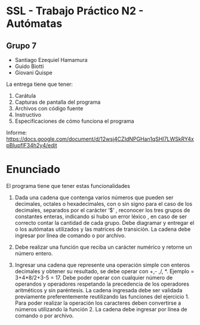# SSL - Trabajo Práctico N2 - Autómatas
## Grupo 7
* Santiago Ezequiel Hamamura
* Guido Biotti
* Giovani Quispe 

La entrega tiene que tener:
1. Carátula
2. Capturas de pantalla del programa
3. Archivos con código fuente
4. Instructivo
5. Especifícaciones de cómo funciona el programa

Informe: https://docs.google.com/document/d/12wsj4CZIdNPGHan1qSHI7LWSkRY4xpBlupflF34h2y4/edit

# Enunciado

El programa tiene que tener estas funcionalidades

1) Dada una cadena que contenga varios números que pueden ser decimales, octales o
hexadecimales, con o sin signo para el caso de los decimales, separados por el carácter
‘$’ , reconocer los tres grupos de constantes enteras, indicando si hubo un error léxico ,
en caso de ser correcto contar la cantidad de cada grupo.
Debe diagramar y entregar el o los autómatas utilizados y las matrices de transición.
La cadena debe ingresar por línea de comando o por archivo.

2) Debe realizar una función que reciba un carácter numérico y retorne un número entero.

3) Ingresar una cadena que represente una operación simple con enteros decimales y
obtener su resultado, se debe operar con +,- ,/, \*. Ejemplo = 3+4\*8/2+3-5 = 17. Debe
poder operar con cualquier número de operandos y operadores respetando la precedencia
de los operadores aritméticos y sin paréntesis.
La cadena ingresada debe ser validada previamente preferentemente reutilizando las
funciones del ejercicio 1.
Para poder realizar la operación los caracteres deben convertirse a números utilizando la
función 2.
La cadena debe ingresar por línea de comando o por archivo.

